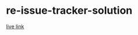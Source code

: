 # re-issue-tracker-solution
[live link](https://mdmehedyhassan.github.io/re-issue-tracker-solution/)